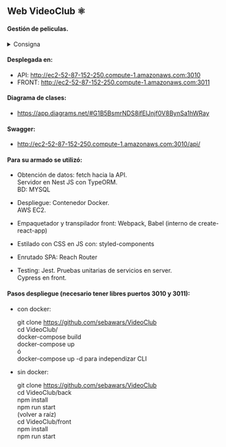 ## Web VideoClub ⚛️

#### Gestión de peliculas.  

  <details>
	<summary> Consigna </summary>

<br>Imaginate que te contratan de un videoclub que quiere construir un catálogo web y exponer todas sus películas a través de una API REST. 

+ El dueño del local espera que esta API pueda usarse para:
    + Consultar el catálogo de películas de manera paginada y ordenada por título de la película.
    + Buscar películas por nombre.
    + Crear una nueva película.
    + Modificar una película existente.
    + Eliminar una película.

+ Las películas tienen que tener:
    + Nombre.
    + País de origen.
    + Fecha de estreno.
    + Director.
    + Link de imágen de portada.
    + Reparto: Es una lista de actores donde cada uno consta de nombre y apellido.

+ En cuanto al catálogo web, el videoclub quiere que sea accesible desde un navegador, este catálogo debe constar de las siguientes funciones:
    + Listado de películas, con filtro por nombre y de forma paginada.
    + Formulario de creación de película.
    + Botón para eliminar una película.

+ Requerimientos técnicos:
    + Usar Typescript para el backend.
    + La interfaz web del catálogo tiene que estar hecha con React.js
    + El motor de base de datos puede ser MySQL o MariaDB.
    + En el proyecto debe estar el esquema de la base y los datos de prueba para que podamos correr el proyecto en local..
    + En cuanto a frameworks, podés las librerías ExpressJS y TypeORM. Alternativamente podés utilizar un framework llamado Nest.js.

+ Vamos a valorar los siguientes aspectos:
    + Que cumpla con los requerimientos funcionales.
    + Claridad y prolijidad del código.
    + Facilidad para desplegar.
    + Diagrama de clases de la solución.
    + Login.
    + Tests unitarios de la capa de servicio.
    + Utilización de una arquitectura de 3 capas.
  </details>
	
#### Desplegada en: 
	
  * API: http://ec2-52-87-152-250.compute-1.amazonaws.com:3010
  * FRONT: http://ec2-52-87-152-250.compute-1.amazonaws.com:3011
    
#### Diagrama de clases:

  * https://app.diagrams.net/#G1B5BsmrNDS8ifElJnjf0V8BynSa1hWRay

#### Swagger:

  * http://ec2-52-87-152-250.compute-1.amazonaws.com:3010/api/


#### Para su armado se utilizó:
	
  * Obtención de datos:
       fetch hacia la API.  
       Servidor en Nest JS con TypeORM.  
       BD: MYSQL  
       
  * Despliegue:
       Contenedor Docker.  
       AWS EC2.  
  
  * Empaquetador y transpilador front:
       Webpack, Babel (interno de create-react-app)
			
  * Estilado con CSS en JS con:
       styled-components

  * Enrutado SPA:
       Reach Router
			
  * Testing:
       Jest. Pruebas unitarias de servicios en server.  
       Cypress en front.  

#### Pasos despliegue (necesario tener libres puertos 3010 y 3011):

  * con docker:

       git clone https://github.com/sebawars/VideoClub  
       cd VideoClub/  
       docker-compose build  
       docker-compose up  
       ó  
       docker-compose up -d para independizar CLI  
       
  * sin docker:

       git clone https://github.com/sebawars/VideoClub  
       cd VideoClub/back  
       npm install  
       npm run start  
       (volver a raíz)  
       cd VideoClub/front  
       npm install  
       npm run start  
